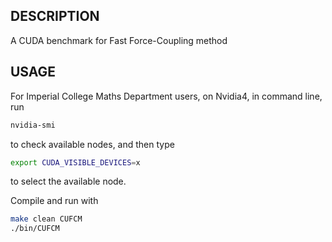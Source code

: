 ## DESCRIPTION

A CUDA benchmark for Fast Force-Coupling method

## USAGE
For Imperial College Maths Department users, on Nvidia4, in command line, run

```bash
nvidia-smi
```
to check available nodes, and then type

```bash
export CUDA_VISIBLE_DEVICES=x
```

to select the available node. 

Compile and run with

```bash
make clean CUFCM
./bin/CUFCM
```

